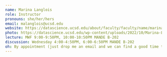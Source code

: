 ```yaml
---
name: Marina Langlois
role: Instructor
pronouns: she/her/hers
email: malanglois@ucsd.edu
website: https://datascience.ucsd.edu/about/faculty/faculty/name/marina-langlois/
photo: https://datascience.ucsd.edu/wp-content/uploads/2022/10/Marina-Langlois-1.jpg
lecture: MWF 9:00-9:50PM, 10:00-10:50PM MANDE B-202
discussion: Wednesday 4:00-4:50PM, 6:00-6:50PM MANDE B-202
oh: By appointment (just drop me an email and we can find a good time to chat)
---
```

